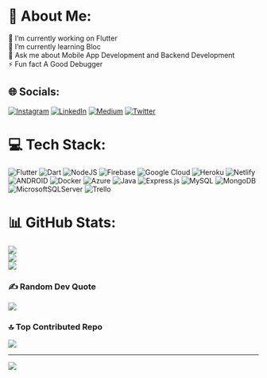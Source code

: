 # 💫 About Me:
🔭 I’m currently working on Flutter <br>🌱 I’m currently learning Bloc<br>💬 Ask me about Mobile App Development and Backend Development<br>⚡ Fun fact A Good Debugger


## 🌐 Socials:
[![Instagram](https://img.shields.io/badge/Instagram-%23E4405F.svg?logo=Instagram&logoColor=white)](https://instagram.com/fluttering.guy) [![LinkedIn](https://img.shields.io/badge/LinkedIn-%230077B5.svg?logo=linkedin&logoColor=white)](https://linkedin.com/in/bismillah-sharif) [![Medium](https://img.shields.io/badge/Medium-12100E?logo=medium&logoColor=white)](https://medium.com/@@codewithsheri64) [![Twitter](https://img.shields.io/badge/Twitter-%231DA1F2.svg?logo=Twitter&logoColor=white)](https://twitter.com/fluttering_guy) 

# 💻 Tech Stack:
![Flutter](https://img.shields.io/badge/Flutter-%2302569B.svg?style=for-the-badge&logo=Flutter&logoColor=white) ![Dart](https://img.shields.io/badge/dart-%230175C2.svg?style=for-the-badge&logo=dart&logoColor=white) ![NodeJS](https://img.shields.io/badge/node.js-6DA55F?style=for-the-badge&logo=node.js&logoColor=white) ![Firebase](https://img.shields.io/badge/firebase-%23039BE5.svg?style=for-the-badge&logo=firebase) ![Google Cloud](https://img.shields.io/badge/Google%20Cloud-%234285F4.svg?style=for-the-badge&logo=google-cloud&logoColor=white) ![Heroku](https://img.shields.io/badge/heroku-%23430098.svg?style=for-the-badge&logo=heroku&logoColor=white) ![Netlify](https://img.shields.io/badge/netlify-%23000000.svg?style=for-the-badge&logo=netlify&logoColor=#00C7B7) ![ANDROID](https://img.shields.io/badge/android-%2320232a.svg?style=for-the-badge&logo=android&logoColor=%a4c639) ![Docker](https://img.shields.io/badge/docker-%230db7ed.svg?style=for-the-badge&logo=docker&logoColor=white) ![Azure](https://img.shields.io/badge/azure-%230072C6.svg?style=for-the-badge&logo=azure-devops&logoColor=white) ![Java](https://img.shields.io/badge/java-%23ED8B00.svg?style=for-the-badge&logo=java&logoColor=white) ![Express.js](https://img.shields.io/badge/express.js-%23404d59.svg?style=for-the-badge&logo=express&logoColor=%2361DAFB) ![MySQL](https://img.shields.io/badge/mysql-%2300f.svg?style=for-the-badge&logo=mysql&logoColor=white) ![MongoDB](https://img.shields.io/badge/MongoDB-%234ea94b.svg?style=for-the-badge&logo=mongodb&logoColor=white) ![MicrosoftSQLServer](https://img.shields.io/badge/Microsoft%20SQL%20Sever-CC2927?style=for-the-badge&logo=microsoft%20sql%20server&logoColor=white) ![Trello](https://img.shields.io/badge/Trello-%23026AA7.svg?style=for-the-badge&logo=Trello&logoColor=white) 
# 📊 GitHub Stats:
![](https://github-readme-stats.vercel.app/api?username=bsb-github&theme=dracula&hide_border=false&include_all_commits=false&count_private=false)<br/>
![](https://github-readme-streak-stats.herokuapp.com/?user=bsb-github&theme=dracula&hide_border=false)<br/>
![](https://github-readme-stats.vercel.app/api/top-langs/?username=bsb-github&theme=dracula&hide_border=false&include_all_commits=false&count_private=false&layout=compact)

### ✍️ Random Dev Quote
![](https://quotes-github-readme.vercel.app/api?type=horizontal&theme=tokyonight)

### 🔝 Top Contributed Repo
![](https://github-contributor-stats.vercel.app/api?username=bsb-github&limit=5&theme=dracula&combine_all_yearly_contributions=true)

---
[![](https://visitcount.itsvg.in/api?id=bsb-github&icon=2&color=5)](https://visitcount.itsvg.in)

<!-- Proudly created with GPRM ( https://gprm.itsvg.in ) -->
